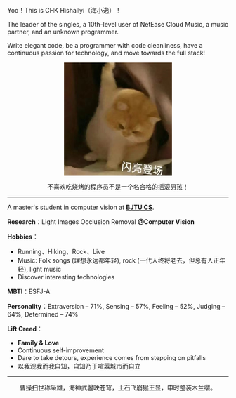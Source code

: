 Yoo！This is CHK Hishallyi（海小逸）！

The leader of the singles, a 10th-level user of NetEase Cloud Music, a music partner, and an unknown programmer.

Write elegant code, be a programmer with code cleanliness, have a continuous passion for technology, and move towards the full stack!

<img src="./assets/brilliant-come-on-stage.jpg" alt="brilliant-come-on-stage" style="
            display: block;
            margin-left: auto;
            margin-right: auto;
            zoom:50%;" />

<p></p>

<div style="text-align: center;">不喜欢吃烧烤的程序员不是一个名合格的摇滚男孩！</div>

------

A master's student  in computer vision at **[BJTU CS](https://cs.bjtu.edu.cn/)**.

**Research**：Light Images Occlusion Removal **@Computer Vision**

**Hobbies**：

- Running、Hiking、Rock、Live
- Music: Folk songs (理想永远都年轻), rock (一代人终将老去，但总有人正年轻), light music
- Discover interesting technologies

**MBTI**：ESFJ-A

**Personality**：Extraversion – 71%, Sensing – 57%, Feeling – 52%, Judging – 64%, Determined – 74%

**Lift Creed**：

- **Family & Love**
- Continuous self-improvement
- Dare to take detours, experience comes from stepping on pitfalls
- 以我观我而我自知，自知乃于喧嚣城市而自立

------

<div style="text-align: center;">曹操扫世称枭雄，海神武曌映苍穹，土石飞崩猴王显，申时整装木兰缨。</div>

